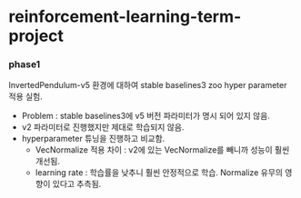 # reinforcement-learning-term-project

### phase1
InvertedPendulum-v5 환경에 대하여 stable baselines3 zoo hyper parameter 적용 실험.

- Problem : stable baselines3에 v5 버전 파라미터가 명시 되어 있지 않음. 
- v2 파라미터로 진행했지만 제대로 학습되지 않음.
- hyperparameter 튜닝을 진행하고 비교함.
    - VecNormalize 적용 차이 : v2에 있는 VecNormalize를 빼니까 성능이 훨씬 개선됨.
    - learning rate : 학습률을 낮추니 훨씬 안정적으로 학습. Normalize 유무의 영향이 있다고 추측됨.